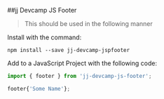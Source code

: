 ##jj Devcamp JS Footer

>This should be used in the following manner

Install with the command:

```
npm install --save jj-devcamp-jspfooter
```

Add to a JavaScript Project with the following code:

```javascript
import { footer } from 'jj-devcamp-js-footer';

footer{'Some Name'};
```